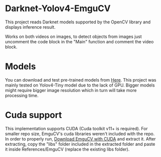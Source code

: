 # Darknet-Yolov4-EmguCV
This project reads Darknet models supported by the OpenCV library and displays inference result.

Works on both videos on images, to detect objects from images just uncomment the code block in the "Main" function and comment the video block.

# Models
You can download and test pre-trained models from [Here](https://hackmd.io/NFj2NrmqTcefjc2l94KjpQ).
This project was mainly tested on Yolov4-Tiny model due to the lack of GPU. Bigger models might require bigger image resolution which in turn will take more processing time.

# Cuda support
This implementation supports CUDA (Cuda toolkit v11+ is required). For smaller repo size, EmguCV's cuda libraries weren't included with the repo. In order to properly run, [Download EmguCV with CUDA](https://sourceforge.net/projects/emgucv/files/emgucv/4.4.0/libemgucv-windesktop_x64-cuda-4.4.0.4099.zip.selfextract.exe/download) and extract it. After extracting, copy the "libs" folder included in the extracted folder and paste it inside References/EmguCV (replace the existing libs folder).
